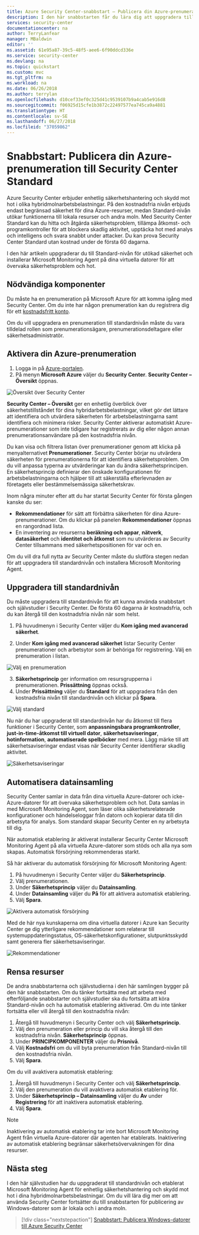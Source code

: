 ```yaml
---
title: Azure Security Center-snabbstart – Publicera din Azure-prenumeration till Security Center Standard | Microsoft Docs
description: I den här snabbstarten får du lära dig att uppgradera till Security Centers Standard-prisnivå för ytterligare säkerhet.
services: security-center
documentationcenter: na
author: TerryLanfear
manager: MBaldwin
editor: ''
ms.assetid: 61e95a87-39c5-48f5-aee6-6f90ddcd336e
ms.service: security-center
ms.devlang: na
ms.topic: quickstart
ms.custom: mvc
ms.tgt_pltfrm: na
ms.workload: na
ms.date: 06/26/2018
ms.author: terrylan
ms.openlocfilehash: d10cef33ef0c325d41c9539107b9a4cab5e916d8
ms.sourcegitcommit: f06925d15cfe1b3872c22497577ea745ca9a4881
ms.translationtype: HT
ms.contentlocale: sv-SE
ms.lasthandoff: 06/27/2018
ms.locfileid: "37059862"
---
```

# <a name="quickstart-onboard-your-azure-subscription-to-security-center-standard"></a>Snabbstart: Publicera din Azure-prenumeration till Security Center Standard
Azure Security Center erbjuder enhetlig säkerhetshantering och skydd mot hot i olika hybridmolnarbetsbelastningar. På den kostnadsfria nivån erbjuds endast begränsad säkerhet för dina Azure-resurser, medan Standard-nivån utökar funktionerna till lokala resurser och andra moln. Med Security Center Standard kan du hitta och åtgärda säkerhetsproblem, tillämpa åtkomst- och programkontroller för att blockera skadlig aktivitet, upptäcka hot med analys och intelligens och svara snabbt under attacker. Du kan prova Security Center Standard utan kostnad under de första 60 dagarna.

I den här artikeln uppgraderar du till Standard-nivån för utökad säkerhet och installerar Microsoft Monitoring Agent på dina virtuella datorer för att övervaka säkerhetsproblem och hot.

## <a name="prerequisites"></a>Nödvändiga komponenter
Du måste ha en prenumeration på Microsoft Azure för att komma igång med Security Center. Om du inte har någon prenumeration kan du registrera dig för ett [kostnadsfritt konto](https://azure.microsoft.com/pricing/free-trial/).

Om du vill uppgradera en prenumeration till standardnivån måste du vara tilldelad rollen som prenumerationsägare, prenumerationsdeltagare eller säkerhetsadministratör.

## <a name="enable-your-azure-subscription"></a>Aktivera din Azure-prenumeration

1. Logga in på [Azure-portalen](https://azure.microsoft.com/features/azure-portal/).
2. På menyn **Microsoft Azure** väljer du **Security Center**. **Security Center – Översikt** öppnas.

 ![Översikt över Security Center][2]

**Security Center – Översikt** ger en enhetlig överblick över säkerhetstillståndet för dina hybridarbetsbelastningar, vilket gör det lättare att identifiera och utvärdera säkerheten för arbetsbelastningarna samt identifiera och minimera risker. Security Center aktiverar automatiskt Azure-prenumerationer som inte tidigare har registrerats av dig eller någon annan prenumerationsanvändare på den kostnadsfria nivån.

Du kan visa och filtrera listan över prenumerationer genom att klicka på menyalternativet **Prenumerationer**. Security Center börjar nu utvärdera säkerheten för prenumerationerna för att identifiera säkerhetsproblem. Om du vill anpassa typerna av utvärderingar kan du ändra säkerhetsprincipen. En säkerhetsprincip definierar den önskade konfigurationen för arbetsbelastningarna och hjälper till att säkerställa efterlevnaden av företagets eller bestämmelsemässiga säkerhetskrav.

Inom några minuter efter att du har startat Security Center för första gången kanske du ser:

- **Rekommendationer** för sätt att förbättra säkerheten för dina Azure-prenumerationer. Om du klickar på panelen **Rekommendationer** öppnas en rangordnad lista.
- En inventering av resurserna **beräkning och appar**, **nätverk**, **datasäkerhet** och **identitet och åtkomst** som nu utvärderas av Security Center tillsammans med säkerhetspositionen för var och en.

Om du vill dra full nytta av Security Center måste du slutföra stegen nedan för att uppgradera till standardnivån och installera Microsoft Monitoring Agent.

## <a name="upgrade-to-the-standard-tier"></a>Uppgradera till standardnivån
Du måste uppgradera till standardnivån för att kunna använda snabbstart och självstudier i Security Center. De första 60 dagarna är kostnadsfria, och du kan återgå till den kostnadsfria nivån när som helst.

1. På huvudmenyn i Security Center väljer du **Kom igång med avancerad säkerhet**.

2. Under **Kom igång med avancerad säkerhet** listar Security Center prenumerationer och arbetsytor som är behöriga för registrering. Välj en prenumeration i listan.

  ![Välj en prenumeration][4]

3. **Säkerhetsprincip** ger information om resursgrupperna i prenumerationen. **Prissättning** öppnas också.
4. Under **Prissättning** väljer du **Standard** för att uppgradera från den kostnadsfria nivån till standardnivån och klickar på **Spara**.

  ![Välj standard][5]

Nu när du har uppgraderat till standardnivån har du åtkomst till flera funktioner i Security Center, som **anpassningsbara programkontroller**, **just-in-time-åtkomst till virtuell dator**, **säkerhetsaviseringar**, **hotinformation**, **automatiserade spelböcker** med mera. Lägg märke till att säkerhetsaviseringar endast visas när Security Center identifierar skadlig aktivitet.

  ![Säkerhetsaviseringar][7]

## <a name="automate-data-collection"></a>Automatisera datainsamling
Security Center samlar in data från dina virtuella Azure-datorer och icke-Azure-datorer för att övervaka säkerhetsproblem och hot. Data samlas in med Microsoft Monitoring Agent, som läser olika säkerhetsrelaterade konfigurationer och händelseloggar från datorn och kopierar data till din arbetsyta för analys. Som standard skapar Security Center en ny arbetsyta till dig.

När automatisk etablering är aktiverat installerar Security Center Microsoft Monitoring Agent på alla virtuella Azure-datorer som stöds och alla nya som skapas. Automatisk försörjning rekommenderas starkt.

Så här aktiverar du automatisk försörjning för Microsoft Monitoring Agent:

1. På huvudmenyn i Security Center väljer du **Säkerhetsprincip**.
2. Välj prenumerationen.
3. Under **Säkerhetsprincip** väljer du **Datainsamling**.
4. Under **Datainsamling** väljer du **På** för att aktivera automatisk etablering.
5. Välj **Spara**.

  ![Aktivera automatisk försörjning][6]

Med de här nya kunskaperna om dina virtuella datorer i Azure kan Security Center ge dig ytterligare rekommendationer som relaterar till systemuppdateringsstatus, OS-säkerhetskonfigurationer, slutpunktsskydd samt generera fler säkerhetsaviseringar.

  ![Rekommendationer][8]

## <a name="clean-up-resources"></a>Rensa resurser
De andra snabbstarterna och självstudierna i den här samlingen bygger på den här snabbstarten. Om du tänker fortsätta med att arbeta med efterföljande snabbstarter och självstudier ska du fortsätta att köra Standard-nivån och ha automatisk etablering aktiverad. Om du inte tänker fortsätta eller vill återgå till den kostnadsfria nivån:

1. Återgå till huvudmenyn i Security Center och välj **Säkerhetsprincip**.
2. Välj den prenumeration eller princip du vill ska återgå till den kostnadsfria nivån. **Säkerhetsprincip** öppnas.
3. Under **PRINCIPKOMPONENTER** väljer du **Prisnivå**.
4. Välj **Kostnadsfri** om du vill byta prenumeration från Standard-nivån till den kostnadsfria nivån.
5. Välj **Spara**.

Om du vill avaktivera automatisk etablering:

1. Återgå till huvudmenyn i Security Center och välj **Säkerhetsprincip**.
2. Välj den prenumeration du vill avaktivera automatisk etablering för.
3. Under **Säkerhetsprincip – Datainsamling** väljer du **Av** under **Registrering** för att inaktivera automatisk etablering.
4. Välj **Spara**.

>[!NOTE]
> Inaktivering av automatisk etablering tar inte bort Microsoft Monitoring Agent från virtuella Azure-datorer där agenten har etablerats. Inaktivering av automatisk etablering begränsar säkerhetsövervakningen för dina resurser.
>

## <a name="next-steps"></a>Nästa steg
I den här självstudien har du uppgraderat till standardnivån och etablerat Microsoft Monitoring Agent för enhetlig säkerhetshantering och skydd mot hot i dina hybridmolnarbetsbelastningar. Om du vill lära dig mer om att använda Security Center fortsätter du till snabbstarten för publicering av Windows-datorer som är lokala och i andra moln.

> [!div class="nextstepaction"]
> [Snabbstart: Publicera Windows-datorer till Azure Security Center](quick-onboard-windows-computer.md)

<!--Image references-->
[2]: ./media/security-center-get-started/overview.png
[4]: ./media/security-center-get-started/onboarding.png
[5]: ./media/security-center-get-started/pricing.png
[6]: ./media/security-center-get-started/enable-automatic-provisioning.png
[7]: ./media/security-center-get-started/security-alerts.png
[8]: ./media/security-center-get-started/recommendations.png
